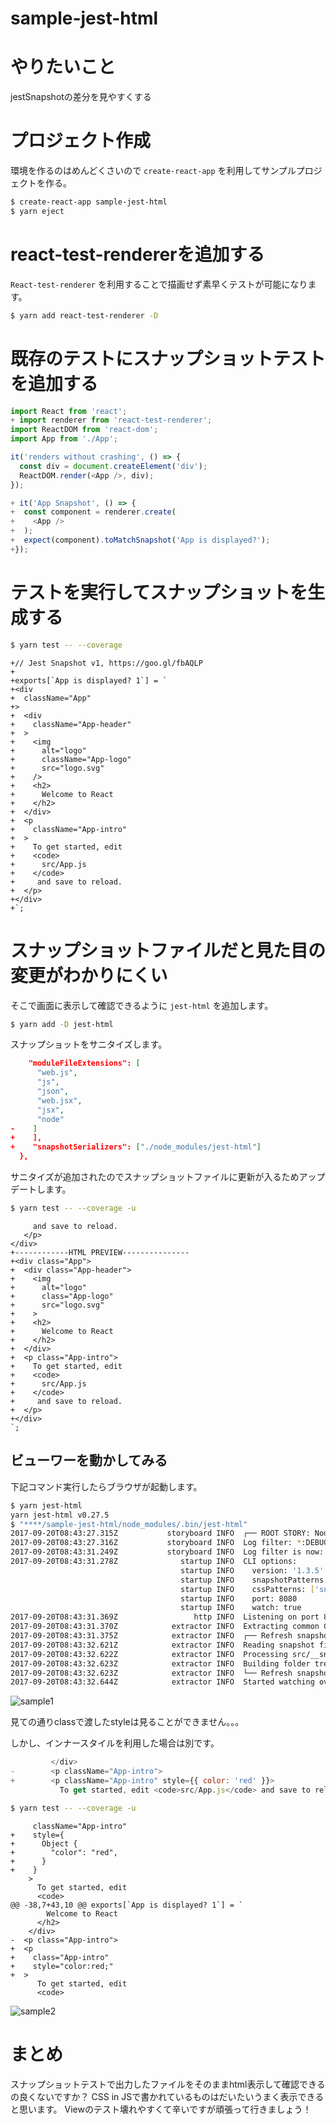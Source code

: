 sample-jest-html
====

# やりたいこと

jestSnapshotの差分を見やすくする

# プロジェクト作成

環境を作るのはめんどくさいので `create-react-app` を利用してサンプルプロジェクトを作る。

```sh
$ create-react-app sample-jest-html
$ yarn eject
```

# react-test-rendererを追加する

`React-test-renderer` を利用することで描画せず素早くテストが可能になります。


```sh
$ yarn add react-test-renderer -D
```

# 既存のテストにスナップショットテストを追加する

```diff:src/App.test.js
import React from 'react';
+ import renderer from 'react-test-renderer';
import ReactDOM from 'react-dom';
import App from './App';

it('renders without crashing', () => {
  const div = document.createElement('div');
  ReactDOM.render(<App />, div);
});

+ it('App Snapshot', () => {
+  const component = renderer.create(
+    <App />
+  );
+  expect(component).toMatchSnapshot('App is displayed?');
+});
```

# テストを実行してスナップショットを生成する

```sh
$ yarn test -- --coverage
```

```diff:src/__snapshots__/App.test.js.snap
+// Jest Snapshot v1, https://goo.gl/fbAQLP
+
+exports[`App is displayed? 1`] = `
+<div
+  className="App"
+>
+  <div
+    className="App-header"
+  >
+    <img
+      alt="logo"
+      className="App-logo"
+      src="logo.svg"
+    />
+    <h2>
+      Welcome to React
+    </h2>
+  </div>
+  <p
+    className="App-intro"
+  >
+    To get started, edit
+    <code>
+      src/App.js
+    </code>
+     and save to reload.
+  </p>
+</div>
+`;
 ```

# スナップショットファイルだと見た目の変更がわかりにくい

そこで画面に表示して確認できるように `jest-html` を追加します。

```sh
$ yarn add -D jest-html
```

スナップショットをサニタイズします。

```diff:package.json
    "moduleFileExtensions": [
      "web.js",
      "js",
      "json",
      "web.jsx",
      "jsx",
      "node"
-    ]
+    ],
+    "snapshotSerializers": ["./node_modules/jest-html"]
  },
```

サニタイズが追加されたのでスナップショットファイルに更新が入るためアップデートします。

```sh
$ yarn test -- --coverage -u
```

```diff:src/__snapshots__/App.test.js.snap
     and save to reload.
   </p>
</div>
+------------HTML PREVIEW---------------
+<div class="App">
+  <div class="App-header">
+    <img
+      alt="logo"
+      class="App-logo"
+      src="logo.svg"
+    >
+    <h2>
+      Welcome to React
+    </h2>
+  </div>
+  <p class="App-intro">
+    To get started, edit 
+    <code>
+      src/App.js
+    </code>
+     and save to reload.
+  </p>
+</div>
`;
```

## ビューワーを動かしてみる

下記コマンド実行したらブラウザが起動します。

```sh
$ yarn jest-html
yarn jest-html v0.27.5
$ "****/sample-jest-html/node_modules/.bin/jest-html"
2017-09-20T08:43:27.315Z           storyboard INFO  ┌── ROOT STORY: Node.js 8.2.1 on Darwin 64-bit, SB 3.1.3 [CREATED]
2017-09-20T08:43:27.316Z           storyboard INFO  Log filter: *:DEBUG
2017-09-20T08:43:31.249Z           storyboard INFO  Log filter is now: *:INFO
2017-09-20T08:43:31.278Z              startup INFO  CLI options:
                                      startup INFO    version: '1.3.5'
                                      startup INFO    snapshotPatterns: ['**/*.snap', '!node_modules/**/*']
                                      startup INFO    cssPatterns: ['snapshot.css']
                                      startup INFO    port: 8080
                                      startup INFO    watch: true
2017-09-20T08:43:31.369Z                 http INFO  Listening on port 8080
2017-09-20T08:43:31.370Z            extractor INFO  Extracting common CSS...
2017-09-20T08:43:31.375Z            extractor INFO  ┌── Refresh snapshots [CREATED]
2017-09-20T08:43:32.621Z            extractor INFO  Reading snapshot files...
2017-09-20T08:43:32.622Z            extractor INFO  Processing src/__snapshots__/App.test.js.snap...
2017-09-20T08:43:32.623Z            extractor INFO  Building folder tree...
2017-09-20T08:43:32.623Z            extractor INFO  └── Refresh snapshots [CLOSED]
2017-09-20T08:43:32.644Z            extractor INFO  Started watching over snapshot and CSS files
```

<img src="_docs/img/sample1.gif" alt="sample1"/>

見ての通りclassで渡したstyleは見ることができません。。。

しかし、インナースタイルを利用した場合は別です。

```diff:src/App.js
         </div>
-        <p className="App-intro">
+        <p className="App-intro" style={{ color: 'red' }}>
           To get started, edit <code>src/App.js</code> and save to reload.
```

```sh
$ yarn test -- --coverage -u
```

```diff:src/__snapshots__/App.test.js.snap
     className="App-intro"
+    style={
+      Object {
+        "color": "red",
+      }
+    }
    >
      To get started, edit 
      <code>
@@ -38,7+43,10 @@ exports[`App is displayed? 1`] = `
        Welcome to React
      </h2>
    </div>
-  <p class="App-intro">
+  <p
+    class="App-intro"
+    style="color:red;"
+  >
      To get started, edit 
      <code>
```

<img src="_docs/img/sample2.gif" alt="sample2"/>

# まとめ

スナップショットテストで出力したファイルをそのままhtml表示して確認できるの良くないですか？
CSS in JSで書かれているものはだいたいうまく表示できると思います。
Viewのテスト壊れやすくて辛いですが頑張って行きましょう！
